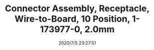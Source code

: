 ﻿---
layout: post 
title: Connector Assembly, Receptacle, Wire-to-Board, 10 Position, 1-173977-0, 2.0mm
tags: MTA100
categories: housing-terminal
overview: AMP CT, Connector Assembly, Receptacle, Wire-to-Board, 10 Position, 2mm
series: MT
part_number: 1-173977-0
thumb_img: static/202007/442-thumb-20200706072932.jpg
image: static/202007/442-20200706072932.jpg
date: 2020/7/5 23:27:51
---



